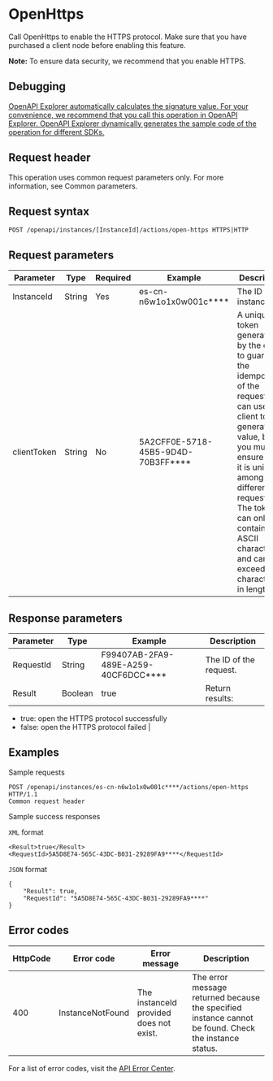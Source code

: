 # OpenHttps

Call OpenHttps to enable the HTTPS protocol. Make sure that you have purchased a client node before enabling this feature.

**Note:** To ensure data security, we recommend that you enable HTTPS.

## Debugging

[OpenAPI Explorer automatically calculates the signature value. For your convenience, we recommend that you call this operation in OpenAPI Explorer. OpenAPI Explorer dynamically generates the sample code of the operation for different SDKs.](https://api.aliyun.com/#product=elasticsearch&api=OpenHttps&type=ROA&version=2017-06-13)

## Request header

This operation uses common request parameters only. For more information, see Common parameters.

## Request syntax

```
POST /openapi/instances/[InstanceId]/actions/open-https HTTPS|HTTP
```

## Request parameters

|Parameter|Type|Required|Example|Description|
|---------|----|--------|-------|-----------|
|InstanceId|String|Yes|es-cn-n6w1o1x0w001c\*\*\*\*|The ID of the instance. |
|clientToken|String|No|5A2CFF0E-5718-45B5-9D4D-70B3FF\*\*\*\*|A unique token generated by the client to guarantee the idempotency of the request. You can use the client to generate the value, but you must ensure that it is unique among different requests. The token can only contain ASCII characters and cannot exceed 64 characters in length. |

## Response parameters

|Parameter|Type|Example|Description|
|---------|----|-------|-----------|
|RequestId|String|F99407AB-2FA9-489E-A259-40CF6DCC\*\*\*\*|The ID of the request. |
|Result|Boolean|true|Return results:

-   true: open the HTTPS protocol successfully
-   false: open the HTTPS protocol failed |

## Examples

Sample requests

```
POST /openapi/instances/es-cn-n6w1o1x0w001c****/actions/open-https HTTP/1.1
Common request header
```

Sample success responses

`XML` format

```
<Result>true</Result>
<RequestId>5A5D8E74-565C-43DC-B031-29289FA9****</RequestId>
```

`JSON` format

```
{
    "Result": true,
    "RequestId": "5A5D8E74-565C-43DC-B031-29289FA9****"
}
```

## Error codes

|HttpCode|Error code|Error message|Description|
|--------|----------|-------------|-----------|
|400|InstanceNotFound|The instanceId provided does not exist.|The error message returned because the specified instance cannot be found. Check the instance status.|

For a list of error codes, visit the [API Error Center](https://error-center.alibabacloud.com/status/product/elasticsearch).

